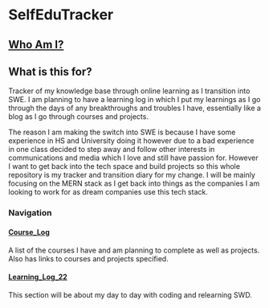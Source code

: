 # SelfEduTracker

## [Who Am I?](https://github.com/rulerrobin/rulerrobin)

## What is this for?

Tracker of my knowledge base through online learning as I transition into SWE. I am planning to have a learning log in which I put my learnings as I go through the days of any breakthroughs and troubles I have, essentially like a blog as I go through courses and projects. 

The reason I am making the switch into SWE is because I have some experience in HS and University doing it however due to a bad experience in one class decided to step away and follow other interests in communications and media which I love and still have passion for. However I want to get back into the tech space and build projects so this whole repository is my tracker and transition diary for my change. I will be mainly focusing on the MERN stack as I get back into things as the companies I am looking to work for as dream companies use this tech stack. 

### Navigation

#### [Course_Log](https://github.com/rulerrobin/SelfEduTracker/blob/main/Course_Log.md)

A list of the courses I have and am planning to complete as well as projects. Also has links to courses and projects specified.

#### [Learning_Log_22](https://github.com/rulerrobin/SelfEduTracker/edit/main/Learning_Log2022.md)

This section will be about my day to day with coding and relearning SWD. 
